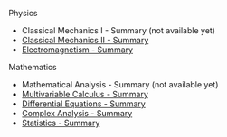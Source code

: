 <!---
## Welcome to GitHub Pages

You can use the [editor on GitHub](https://github.com/Physics-notes/Web/edit/gh-pages/index.md) to maintain and preview the content for your website in Markdown files.

Whenever you commit to this repository, GitHub Pages will run [Jekyll](https://jekyllrb.com/) to rebuild the pages in your site, from the content in your Markdown files.

### Markdown

For more details see [GitHub Flavored Markdown](https://guides.github.com/features/mastering-markdown/).

### Jekyll Themes

Your Pages site will use the layout and styles from the Jekyll theme you have selected in your [repository settings](https://github.com/Physics-notes/Web/settings). The name of this theme is saved in the Jekyll `_config.yml` configuration file.

### Support or Contact

Having trouble with Pages? Check out our [documentation](https://docs.github.com/categories/github-pages-basics/) or [contact support](https://support.github.com/contact) and we’ll help you sort it out.
-->

Physics

- Classical Mechanics I - Summary (not available yet)
- [Classical Mechanics II - Summary](https://physics-notes.github.io/Web/Classical-mechanics-II/Summary.pdf)
- [Electromagnetism  - Summary](https://physics-notes.github.io/Web/Electromagnetism/Summary.pdf)

Mathematics

- Mathematical Analysis - Summary (not available yet)
- [Multivariable Calculus - Summary](https://physics-notes.github.io/Web/Multivariable-calculus/Summary.pdf)
- [Differential Equations - Summary](https://physics-notes.github.io/Web/Differential-equations/Summary.pdf)
- [Complex Analysis - Summary](https://physics-notes.github.io/Web/Complex-analysis/Summary.pdf)
- [Statistics - Summary](https://physics-notes.github.io/Web/Statistics/Summary.pdf)
